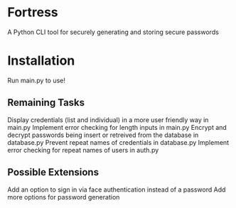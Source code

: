 
# Fortress

A Python CLI tool for securely generating and storing secure passwords

# Installation

<git clone put_url_here>
  
Run main.py to use!

## Remaining Tasks

Display credentials (list and individual) in a more user friendly way in main.py
Implement error checking for length inputs in main.py
Encrypt and decrypt passwords being insert or retreived from the database in database.py
Prevent repeat names of credentials in database.py
Implement error checking for repeat names of users in auth.py

## Possible Extensions

Add an option to sign in via face authentication instead of a password
Add more options for password generation
